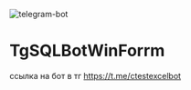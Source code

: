 ![telegram-bot](https://github.com/parzival-2077/TgSQLBotWinForrm/assets/89209738/4a02081e-e87c-4b36-b7f9-2216c8fb5655)
# TgSQLBotWinForrm
ссылка на бот в тг https://t.me/ctestexcelbot
